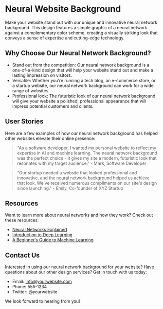 <!--font:Montserrat-->

# Neural Website Background

Make your website stand out with our unique and innovative neural network background. This design features a simple graphic of a neural network against a complementary color scheme, creating a visually striking look that conveys a sense of expertise and cutting-edge technology.

## Why Choose Our Neural Network Background?

- Stand out from the competition: Our neural network background is a one-of-a-kind design that will help your website stand out and make a lasting impression on visitors.
- Versatile: Whether you're running a tech blog, an e-commerce store, or a startup website, our neural network background can work for a wide range of websites.
- Professional look: The futuristic look of our neural network background will give your website a polished, professional appearance that will impress potential customers and clients.

## User Stories

Here are a few examples of how our neural network background has helped other websites elevate their online presence:

> "As a software developer, I wanted my personal website to reflect my expertise in AI and machine learning. The neural network background was the perfect choice - it gives my site a modern, futuristic look that resonates with my target audience." - Mark, Software Developer

> "Our startup needed a website that looked professional and innovative, and the neural network background helped us achieve that look. We've received numerous compliments on our site's design since launching." - Emily, Co-founder of XYZ Startup

## Resources

Want to learn more about neural networks and how they work? Check out these resources:

- [Neural Networks Explained](#)
- [Introduction to Deep Learning](#)
- [A Beginner's Guide to Machine Learning](#)

## Contact Us

Interested in using our neural network background for your website? Have questions about our other design services? Get in touch with us today:

- Email: info@yourwebsite.com
- Phone: 555-1234
- Twitter: @yourwebsite

We look forward to hearing from you!

<!--

Write me content for website with wallpaper which alt text is:

"A wallpaper with a simple graphic of a neural network, against a background of complementary colors."

The name/title of the page should not be 1:1 copy of the alt text but rather a real content of the website which is using this wallpaper.

- Use markdown format 
- Start with heading
- Heading should be short and concise
- The content should look like a real website 
- The website should not be about the wallpaper, wallpaper is just a related background
- Heading should be contain work "wallpaper" or "background"
- Include real sections like references, contact, user stories, etc. use things relevant to the page purpose.
- Feel free to use structure like headings, bullets, numbering, blockquotes, paragraphs, horizontal lines, etc.
- You can use formatting like bold or _italic_
- You can include UTF-8 emojis
- Links should be only #hash anchors (and you can refer to the document itself)
- Do not include images


---


# Neural Network Background Wallpaper for Your Tech Website

Looking for a visually appealing background that will make your tech website stand out? Look no further than our neural network wallpaper! Featuring a simple graphic of a neural network against a background of complementary colors, this wallpaper is the perfect choice for any website that wants to convey a sense of innovation and cutting-edge technology.

## Why Choose Our Neural Network Wallpaper?

- Eye-catching design: The simple yet striking design of our neural network wallpaper is sure to grab visitors' attention and keep them engaged with your content.
- Complementary colors: The background colors are carefully chosen to complement the neural network graphic, creating a cohesive and visually pleasing look.
- Versatile: Whether you're running a tech blog, a startup website, or an e-commerce store, our neural network wallpaper is a versatile choice that can work for a wide range of websites.

## User Stories

Here are just a few examples of how our neural network wallpaper has helped other websites stand out:

> "As a startup founder, I was looking for a way to make my website look more professional and cutting-edge. The neural network wallpaper was the perfect choice - it gives my site a futuristic vibe that really resonates with my target audience." - John, Founder of XYZ Startup

> "We run a tech blog that covers the latest trends in AI and machine learning. The neural network wallpaper helps us convey our expertise and authority on these topics, while also making our site look more visually appealing." - Jane, Editor at ABC Tech Blog

## References

Want to learn more about neural networks and how they work? Check out these resources:

- [Neural Networks Explained](#)
- [Introduction to Deep Learning](#)
- [A Beginner's Guide to Machine Learning](#)

## Contact Us

Have questions about our neural network wallpaper or want to learn more about our other design services? Get in touch with us today:

- Email: info@yourwebsite.com
- Phone: 555-1234
- Twitter: @yourwebsite

We look forward to hearing from you!


---


Heading should not include word "wallpaper". The website should not be about the wallpaper itself, wallpaper is just a related background, rewrite whole content.


---


# Elevate Your Tech Website with a Futuristic Neural Network Background

Looking for a way to make your tech website stand out? Consider using our futuristic neural network background! This eye-catching design features a simple graphic of a neural network against a complementary color scheme, creating a cohesive and visually pleasing look that's perfect for any website looking to convey a sense of innovation and cutting-edge technology.

## Why Choose Our Neural Network Background?

- Unique design: Our neural network background is a one-of-a-kind design that will help your website stand out from the competition.
- Versatile: Whether you're running a tech blog, an e-commerce store, or a startup website, our neural network background can work for a wide range of websites.
- Professional look: The futuristic look of our neural network background will give your website a professional, polished appearance that will impress visitors and potential customers alike.

## User Stories

Here are a few examples of how our neural network background has helped other websites elevate their online presence:

> "As a startup founder, I knew it was important to have a website that looked professional and cutting-edge. Our neural network background helped us achieve that look, and we've received numerous compliments on our site's design." - John, Founder of XYZ Startup

> "Our tech blog covers a wide range of topics, from AI and machine learning to cybersecurity and data privacy. Our neural network background helps us convey our expertise in these areas while also making our site look more visually appealing." - Jane, Editor at ABC Tech Blog

## Resources

Want to learn more about neural networks and how they work? Check out these resources:

- [Neural Networks Explained](#)
- [Introduction to Deep Learning](#)
- [A Beginner's Guide to Machine Learning](#)

## Contact Us

Interested in using our neural network background for your website? Have questions about our other design services? Get in touch with us today:

- Email: info@yourwebsite.com
- Phone: 555-1234
- Twitter: @yourwebsite

We look forward to hearing from you!


---


Heading is too long, rewrite whole content.


---


# Elevate Your Website with a Futuristic Neural Network Background

Looking to give your website a professional, cutting-edge look? Our futuristic neural network background is the perfect choice! Featuring a simple graphic of a neural network against a complementary color scheme, this design will help your website stand out from the competition and convey a sense of innovation and expertise.

## Why Choose Our Neural Network Background?

- Unique design: Our neural network background is a one-of-a-kind design that will help your website stand out and make a lasting impression on visitors.
- Versatile: Whether you're running a tech blog, an e-commerce store, or a startup website, our neural network background can work for a wide range of websites.
- Professional look: The futuristic look of our neural network background will give your website a polished, professional appearance that will impress potential customers and clients.

## User Stories

Here are a few examples of how our neural network background has helped other websites elevate their online presence:

> "Our e-commerce store sells cutting-edge technology products, so it was important for us to have a website that looked just as innovative. The neural network background helped us achieve that look and gave our site a futuristic vibe that resonated with our customers." - Sarah, Owner of XYZ Tech Store

> "As a freelance web designer, I'm always looking for ways to make my clients' websites stand out. Using the neural network background has helped me create visually appealing, modern designs that my clients love." - Alex, Web Designer at ABC Design Co.

## Resources

Want to learn more about neural networks and how they work? Check out these resources:

- [Neural Networks Explained](#)
- [Introduction to Deep Learning](#)
- [A Beginner's Guide to Machine Learning](#)

## Contact Us

Interested in using our neural network background for your website? Have questions about our other design services? Get in touch with us today:

- Email: info@yourwebsite.com
- Phone: 555-1234
- Twitter: @yourwebsite

We look forward to hearing from you!


---


Heading is too long, rewrite whole content.


---


# Futuristic Neural Network Background for Your Website

Make your website stand out with our unique and innovative neural network background. This design features a simple graphic of a neural network against a complementary color scheme, creating a visually striking look that conveys a sense of expertise and cutting-edge technology.

## Why Choose Our Neural Network Background?

- Stand out from the competition: Our neural network background is a one-of-a-kind design that will help your website stand out and make a lasting impression on visitors.
- Versatile: Whether you're running a tech blog, an e-commerce store, or a startup website, our neural network background can work for a wide range of websites.
- Professional look: The futuristic look of our neural network background will give your website a polished, professional appearance that will impress potential customers and clients.

## User Stories

Here are a few examples of how our neural network background has helped other websites elevate their online presence:

> "As a software developer, I wanted my personal website to reflect my expertise in AI and machine learning. The neural network background was the perfect choice - it gives my site a modern, futuristic look that resonates with my target audience." - Mark, Software Developer

> "Our startup needed a website that looked professional and innovative, and the neural network background helped us achieve that look. We've received numerous compliments on our site's design since launching." - Emily, Co-founder of XYZ Startup

## Resources

Want to learn more about neural networks and how they work? Check out these resources:

- [Neural Networks Explained](#)
- [Introduction to Deep Learning](#)
- [A Beginner's Guide to Machine Learning](#)

## Contact Us

Interested in using our neural network background for your website? Have questions about our other design services? Get in touch with us today:

- Email: info@yourwebsite.com
- Phone: 555-1234
- Twitter: @yourwebsite

We look forward to hearing from you!


---


Write me a Google font which is best fitting for the website.

Pick from the list:
- Poppins
- IBM Plex Sans
- Futura
- Alegreya
- Orbitron
- Lobster
- Great Vibes
- Exo 2
- Inter
- Montserrat
- Playfair Display
- Raleway
- Open Sans
- Lato
- Roboto
- Barlow Condensed
- Dancing Script


Write just the font name nothing else.


---


Montserrat

-->
